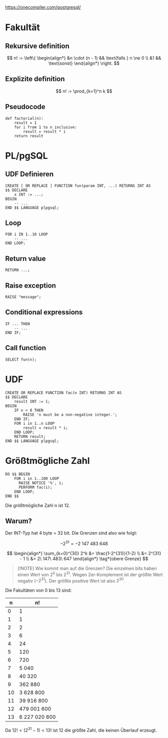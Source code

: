 https://onecompiler.com/postgresql/

# Fakultät

## Rekursive definition

$$
n! := \left\{
	\begin{align*}
		&n \cdot (n - 1) && \text{falls } n \ne 0 \\
		&1 && \text{sonst}
	\end{align*}
\right.
$$

## Explizite definition

$$
n! := \prod_{k=1}^n k
$$

## Pseudocode

```
def factorial(n):
	result = 1
	for i from 1 to n inclusive:
		result = result * i
	return result
```

# PL/pgSQL

## UDF Definieren

```postgresql
CREATE [ OR REPLACE ] FUNCTION fun(param INT, ...) RETURNS INT AS
$$ DECLARE
	x INT := ...;
BEGIN
	-- ...
END $$ LANGUAGE plpgsql;
```

## Loop

```postgresql
FOR i IN 1..10 LOOP
	-- ...
END LOOP;
```

## Return value

```postgresql
RETURN ...;
```

## Raise exception

```postgresql
RAISE "message";
```

## Conditional expressions

```postgresql
IF ... THEN
	-- ...
END IF;
```

## Call function

```
SELECT fun(n);
```

# UDF

```postgresql
CREATE OR REPLACE FUNCTION fac(n INT) RETURNS INT AS
$$ DECLARE
	result INT := 1;
BEGIN
	IF n < 0 THEN
		RAISE 'n must be a non-negative integer.';
	END IF;
	FOR i in 1..n LOOP
		result = result * i;
	END LOOP;
	RETURN result;
END $$ LANGUAGE plpgsql;
```
# Größtmögliche Zahl

```postgresql
DO $$ BEGIN
	FOR i in 1..100 LOOP
	  RAISE NOTICE '%', i;
	  PERFORM fac(i);
	END LOOP;
END $$
```

Die größtmögliche Zahl n ist 12. 

## Warum?

Der INT-Typ hat 4 byte = 32 bit.  Die Grenzen sind also wie folgt:

$$
-2^{31} = -2\ 147\ 483\ 648
\tag*{untere Grenze}
$$

$$
\begin{align*}
	\sum_{k=0}^{30} 2^k &= \frac{1-2^{31}}{1-2} \\
	&= 2^{31} - 1 \\
	&= 2\ 147\ 483\ 647
\end{align*}
\tag*{obere Grenze}
$$

> [!NOTE] Wie kommt man auf die Grenzen?
> Die einzelnen bits haben einen Wert von $2^0$ bis $2^{31}$. Wegen 2er-Komplement ist der größte Wert negativ ($-2^{31}$). Der größte positive Wert ist also $2^{30}$.


Die Fakultäten von 0 bis 13 sind:

| n | n! |
| ---- | ---- |
| 0 | 1 |
| 1 | 1 |
| 2 | 2 |
| 3 | 6 |
| 4 | 24 |
| 5 | 120 |
| 6 | 720 |
| 7 | 5 040 |
| 8 | 40 320 |
| 9 | 362 880 |
| 10 | 3 628 800 |
| 11 | 39 916 800 |
| 12 | 479 001 600 |
| 13 | 6 227 020 800 |

Da $12! < (2^{31}-1) < 13!$ ist 12 die größte Zahl, die keinen Überlauf erzeugt.
